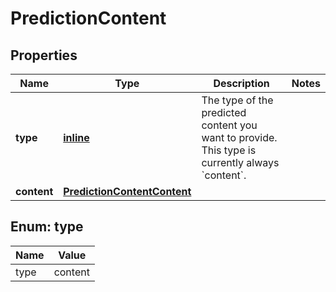 
# PredictionContent

## Properties
| Name | Type | Description | Notes |
| ------------ | ------------- | ------------- | ------------- |
| **type** | [**inline**](#Type) | The type of the predicted content you want to provide. This type is currently always &#x60;content&#x60;.  |  |
| **content** | [**PredictionContentContent**](PredictionContentContent.md) |  |  |


<a id="Type"></a>
## Enum: type
| Name | Value |
| ---- | ----- |
| type | content |



